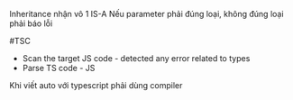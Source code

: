 Inheritance nhận vô 1 IS-A
Nếu parameter phải đúng loại, không đúng loại phải báo lỗi

#TSC
- Scan the target JS code - detected any error related to types
- Parse TS code - JS

Khi viết auto với typescript phải dùng compiler
